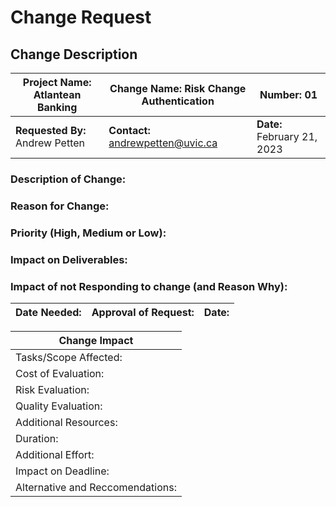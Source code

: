 # Change Request 

## Change Description

| **Project Name:** Atlantean Banking| **Change Name:** Risk Change Authentication| **Number:** 01 |
|------------------------------------|--------------------------------------------|----------------|
| **Requested By:** Andrew Petten | **Contact:** andrewpetten@uvic.ca| **Date:** February 21, 2023|

### Description of Change: 

### Reason for Change:

### Priority (High, Medium or Low):

### Impact on Deliverables:

### Impact of not Responding to change (and Reason Why): 

| **Date Needed:** | **Approval of Request:** | **Date:** |
| -----------------|--------------------------|-----------|

| **Change Impact** |
|-------------------|
| Tasks/Scope Affected: |
| Cost of Evaluation: |
| Risk Evaluation: |
| Quality Evaluation: |
| Additional Resources: |
| Duration: |
| Additional Effort: |
| Impact on Deadline: |
| Alternative and Reccomendations: |
